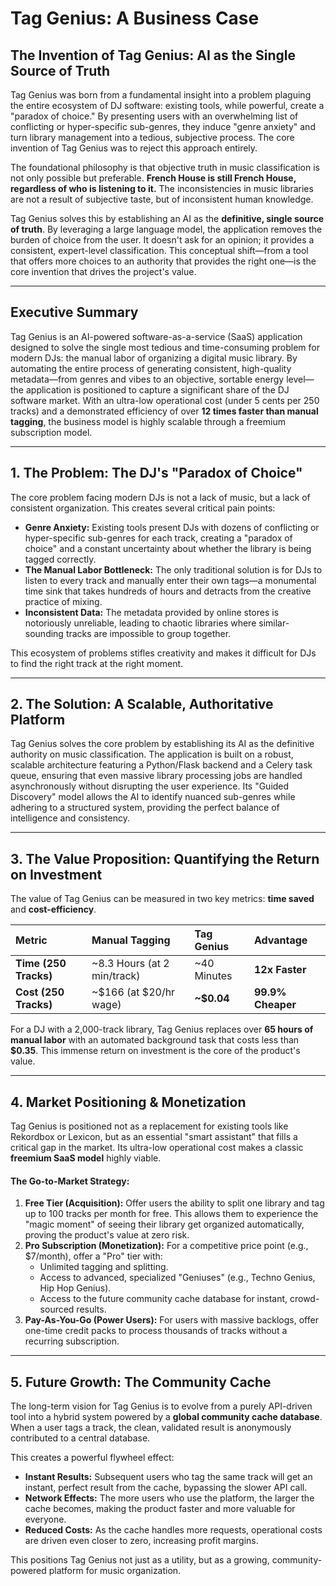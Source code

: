 # Tag Genius: A Business Case

## The Invention of Tag Genius: AI as the Single Source of Truth

Tag Genius was born from a fundamental insight into a problem plaguing the entire ecosystem of DJ software: existing tools, while powerful, create a "paradox of choice." By presenting users with an overwhelming list of conflicting or hyper-specific sub-genres, they induce "genre anxiety" and turn library management into a tedious, subjective process. The core invention of Tag Genius was to reject this approach entirely.

The foundational philosophy is that objective truth in music classification is not only possible but preferable. **French House is still French House, regardless of who is listening to it.** The inconsistencies in music libraries are not a result of subjective taste, but of inconsistent human knowledge.

Tag Genius solves this by establishing an AI as the **definitive, single source of truth**. By leveraging a large language model, the application removes the burden of choice from the user. It doesn't ask for an opinion; it provides a consistent, expert-level classification. This conceptual shift—from a tool that offers more choices to an authority that provides the right one—is the core invention that drives the project's value.

---

## Executive Summary

Tag Genius is an AI-powered software-as-a-service (SaaS) application designed to solve the single most tedious and time-consuming problem for modern DJs: the manual labor of organizing a digital music library. By automating the entire process of generating consistent, high-quality metadata—from genres and vibes to an objective, sortable energy level—the application is positioned to capture a significant share of the DJ software market. With an ultra-low operational cost (under 5 cents per 250 tracks) and a demonstrated efficiency of over **12 times faster than manual tagging**, the business model is highly scalable through a freemium subscription model.

---

## 1. The Problem: The DJ's "Paradox of Choice"

The core problem facing modern DJs is not a lack of music, but a lack of consistent organization. This creates several critical pain points:

* **Genre Anxiety:** Existing tools present DJs with dozens of conflicting or hyper-specific sub-genres for each track, creating a "paradox of choice" and a constant uncertainty about whether the library is being tagged correctly.
* **The Manual Labor Bottleneck:** The only traditional solution is for DJs to listen to every track and manually enter their own tags—a monumental time sink that takes hundreds of hours and detracts from the creative practice of mixing.
* **Inconsistent Data:** The metadata provided by online stores is notoriously unreliable, leading to chaotic libraries where similar-sounding tracks are impossible to group together.

This ecosystem of problems stifles creativity and makes it difficult for DJs to find the right track at the right moment.

---

## 2. The Solution: A Scalable, Authoritative Platform

Tag Genius solves the core problem by establishing its AI as the definitive authority on music classification. The application is built on a robust, scalable architecture featuring a Python/Flask backend and a Celery task queue, ensuring that even massive library processing jobs are handled asynchronously without disrupting the user experience. Its "Guided Discovery" model allows the AI to identify nuanced sub-genres while adhering to a structured system, providing the perfect balance of intelligence and consistency.

---

## 3. The Value Proposition: Quantifying the Return on Investment

The value of Tag Genius can be measured in two key metrics: **time saved** and **cost-efficiency**.

| Metric              | Manual Tagging             | Tag Genius        | Advantage         |
| :------------------ | :------------------------- | :---------------- | :---------------- |
| **Time (250 Tracks)** | ~8.3 Hours (at 2 min/track) | ~40 Minutes       | **12x Faster** |
| **Cost (250 Tracks)** | ~$166 (at $20/hr wage)     | **~$0.04** | **99.9% Cheaper** |

For a DJ with a 2,000-track library, Tag Genius replaces over **65 hours of manual labor** with an automated background task that costs less than **$0.35**. This immense return on investment is the core of the product's value.

---

## 4. Market Positioning & Monetization

Tag Genius is positioned not as a replacement for existing tools like Rekordbox or Lexicon, but as an essential "smart assistant" that fills a critical gap in the market. Its ultra-low operational cost makes a classic **freemium SaaS model** highly viable.

#### The Go-to-Market Strategy:

1.  **Free Tier (Acquisition):** Offer users the ability to split one library and tag up to 100 tracks per month for free. This allows them to experience the "magic moment" of seeing their library get organized automatically, proving the product's value at zero risk.
2.  **Pro Subscription (Monetization):** For a competitive price point (e.g., $7/month), offer a "Pro" tier with:
    * Unlimited tagging and splitting.
    * Access to advanced, specialized "Geniuses" (e.g., Techno Genius, Hip Hop Genius).
    * Access to the future community cache database for instant, crowd-sourced results.
3.  **Pay-As-You-Go (Power Users):** For users with massive backlogs, offer one-time credit packs to process thousands of tracks without a recurring subscription.

---

## 5. Future Growth: The Community Cache

The long-term vision for Tag Genius is to evolve from a purely API-driven tool into a hybrid system powered by a **global community cache database**. When a user tags a track, the clean, validated result is anonymously contributed to a central database.

This creates a powerful flywheel effect:

* **Instant Results:** Subsequent users who tag the same track will get an instant, perfect result from the cache, bypassing the slower API call.
* **Network Effects:** The more users who use the platform, the larger the cache becomes, making the product faster and more valuable for everyone.
* **Reduced Costs:** As the cache handles more requests, operational costs are driven even closer to zero, increasing profit margins.

This positions Tag Genius not just as a utility, but as a growing, community-powered platform for music organization.